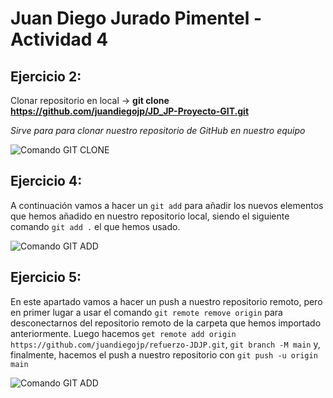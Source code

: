 # Juan Diego Jurado Pimentel - Actividad 4
## Ejercicio 2:
Clonar repositorio en local -> **git clone https://github.com/juandiegojp/JD_JP-Proyecto-GIT.git**

_Sirve para para clonar nuestro repositorio de GitHub en nuestro equipo_

![Comando GIT CLONE](https://github.com/juandiegojp/refuerzo-JDJP/blob/main/img/act4-1.png)


## Ejercicio 4:
A continuación vamos a hacer un `git add` para añadir los nuevos elementos que hemos añadido en nuestro repositorio local, siendo el siguiente comando `git add .` el que hemos usado.

![Comando GIT ADD](https://github.com/juandiegojp/refuerzo-JDJP/blob/main/img/act4-2.PNG)

## Ejercicio 5:

En este apartado vamos a hacer un push a nuestro repositorio remoto, pero en primer lugar a usar el comando `git remote remove origin` para desconectarnos del repositorio remoto de la carpeta que hemos importado anteriormente.
Luego hacemos `get remote add origin https://github.com/juandiegojp/refuerzo-JDJP.git`, `git branch -M main` y, finalmente, hacemos el push a nuestro repositorio con `git push -u origin main`

![Comando GIT ADD](https://github.com/juandiegojp/refuerzo-JDJP/blob/main/img/act4-3.PNG)
